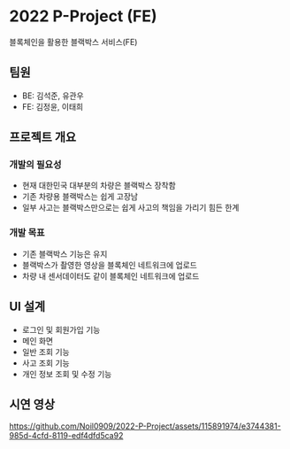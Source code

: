 # 2022 P-Project (FE)
블록체인을 활용한 블랙박스 서비스(FE)
## 팀원
- BE: 김석준, 유관우
- FE: 김정윤, 이태희
## 프로젝트 개요
### 개발의 필요성
- 현재 대한민국 대부분의 차량은 블랙박스 장착함
- 기존 차량용 블랙박스는 쉽게 고장남
- 일부 사고는 블랙박스만으로는 쉽게 사고의 책임을 가리기 힘든 한계
### 개발 목표
- 기존 블랙박스 기능은 유지
- 블랙박스가 촬영한 영상을 블록체인 네트워크에 업로드
- 차량 내 센서데이터도 같이 블록체인 네트워크에 업로드
## UI 설계
- 로그인 및 회원가입 기능
- 메인 화면
- 일반 조회 기능
- 사고 조회 기능
- 개인 정보 조회 및 수정 기능
## 시연 영상
https://github.com/Noil0909/2022-P-Project/assets/115891974/e3744381-985d-4cfd-8119-edf4dfd5ca92
